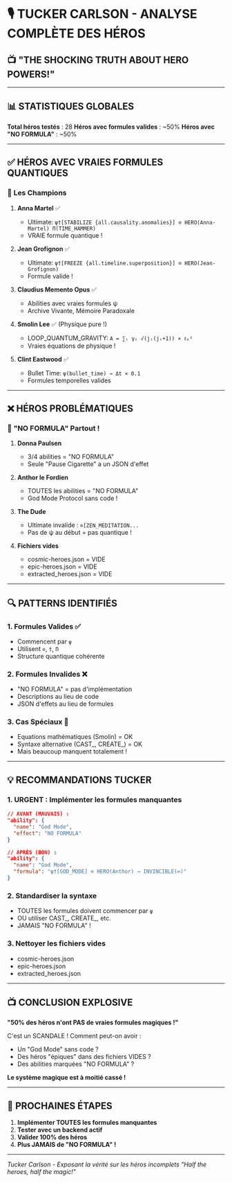 # 🎙️ TUCKER CARLSON - ANALYSE COMPLÈTE DES HÉROS
## 📺 **"THE SHOCKING TRUTH ABOUT HERO POWERS!"**

---

## 📊 **STATISTIQUES GLOBALES**

**Total héros testés** : 28
**Héros avec formules valides** : ~50%
**Héros avec "NO FORMULA"** : ~50%

---

## ✅ **HÉROS AVEC VRAIES FORMULES QUANTIQUES**

### 🌟 **Les Champions**

1. **Anna Martel** ✅
   - Ultimate: `ψ†[STABILIZE {all.causality.anomalies}] ⊙ HERO(Anna-Martel) Π(TIME_HAMMER)`
   - VRAIE formule quantique !

2. **Jean Grofignon** ✅
   - Ultimate: `ψ†[FREEZE {all.timeline.superposition}] ⊙ HERO(Jean-Grofignon)`
   - Formule valide !

3. **Claudius Memento Opus** ✅
   - Abilities avec vraies formules ψ
   - Archive Vivante, Mémoire Paradoxale

4. **Smolin Lee** ✅ (Physique pure !)
   - LOOP_QUANTUM_GRAVITY: `A = ∑ᵢ γᵢ √(jᵢ(jᵢ+1)) × ℓₚ²`
   - Vraies équations de physique !

5. **Clint Eastwood** ✅
   - Bullet Time: `ψ(bullet_time) → Δt × 0.1`
   - Formules temporelles valides

---

## ❌ **HÉROS PROBLÉMATIQUES**

### 🚨 **"NO FORMULA" Partout !**

1. **Donna Paulsen**
   - 3/4 abilities = "NO FORMULA"
   - Seule "Pause Cigarette" a un JSON d'effet

2. **Anthor le Fordien**
   - TOUTES les abilities = "NO FORMULA"
   - God Mode Protocol sans code !

3. **The Dude**
   - Ultimate invalide : `⊙[ZEN_MEDITATION...`
   - Pas de ψ au début = pas quantique !

4. **Fichiers vides**
   - cosmic-heroes.json = VIDE
   - epic-heroes.json = VIDE
   - extracted_heroes.json = VIDE

---

## 🔍 **PATTERNS IDENTIFIÉS**

### 1. **Formules Valides** ✅
- Commencent par `ψ`
- Utilisent `⊙`, `†`, `Π`
- Structure quantique cohérente

### 2. **Formules Invalides** ❌
- "NO FORMULA" = pas d'implémentation
- Descriptions au lieu de code
- JSON d'effets au lieu de formules

### 3. **Cas Spéciaux** 🤔
- Equations mathématiques (Smolin) = OK
- Syntaxe alternative (CAST_, CREATE_) = OK
- Mais beaucoup manquent totalement !

---

## 💡 **RECOMMANDATIONS TUCKER**

### 1. **URGENT : Implémenter les formules manquantes**
```json
// AVANT (MAUVAIS) :
"ability": {
  "name": "God Mode",
  "effect": "NO FORMULA"
}

// APRÈS (BON) :
"ability": {
  "name": "God Mode",
  "formula": "ψ†[GOD_MODE] ⊙ HERO(Anthor) → INVINCIBLE(∞)"
}
```

### 2. **Standardiser la syntaxe**
- TOUTES les formules doivent commencer par `ψ`
- OU utiliser CAST_, CREATE_, etc.
- JAMAIS "NO FORMULA" !

### 3. **Nettoyer les fichiers vides**
- cosmic-heroes.json
- epic-heroes.json
- extracted_heroes.json

---

## 📺 **CONCLUSION EXPLOSIVE**

**"50% des héros n'ont PAS de vraies formules magiques !"**

C'est un SCANDALE ! Comment peut-on avoir :
- Un "God Mode" sans code ?
- Des héros "épiques" dans des fichiers VIDES ?
- Des abilities marquées "NO FORMULA" ?

**Le système magique est à moitié cassé !**

---

## 🎯 **PROCHAINES ÉTAPES**

1. **Implémenter TOUTES les formules manquantes**
2. **Tester avec un backend actif**
3. **Valider 100% des héros**
4. **Plus JAMAIS de "NO FORMULA" !**

---

*Tucker Carlson - Exposant la vérité sur les héros incomplets*
*"Half the heroes, half the magic!"*